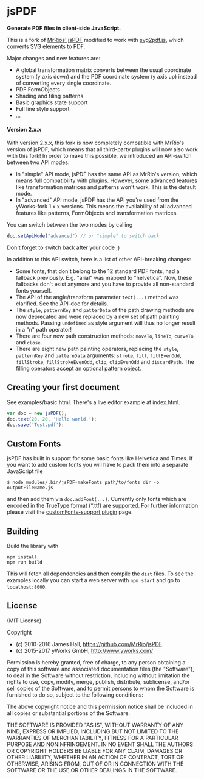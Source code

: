 # jsPDF

**Generate PDF files in client-side JavaScript.**

This is a fork of [MrRios' jsPDF](https://github.com/MrRio/jsPDF) modified to work with [svg2pdf.js](https://github.com/yWorks/svg2pdf.js), which converts SVG elements to PDF.

Major changes and new features are:

* A global transformation matrix converts between the usual coordinate system (y axis down) and the PDF coordinate system (y axis up) instead of converting every single coordinate.
* PDF FormObjects
* Shading and tiling patterns
* Basic graphics state support
* Full line style support
* ...

#### Version 2.x.x

With version 2.x.x, this fork is now completely compatible with MrRio's version of jsPDF, which means that all third-party plugins will now also work with this fork! In order to make this possible, we introduced an API-switch between two API modes:

 * In "simple" API mode, jsPDF has the same API as MrRio's version, which means full compatibility with plugins. However, some advanced features like transformation matrices and patterns won't work. This is the default mode.
 * In "advanced" API mode, jsPDF has the API you're used from the yWorks-fork 1.x.x versions. This means the availability of all advanced features like patterns, FormObjects and transformation matrices.

You can switch between the two modes by calling
``` js
doc.setApiMode("advanced") // or "simple" to switch back
```
Don't forget to switch back after your code ;)

In addition to this API switch, here is a list of other API-breaking changes:

 * Some fonts, that don't belong to the 12 standard PDF fonts, had a fallback previously. E.g. "arial" was mapped to "helvetica". Now, these fallbacks don't exist anymore and you have to provide all non-standard fonts yourself.
 * The API of the angle/transform parameter `text(...)` method was clarified. See the API-doc for details.
 * The `style`, `patternKey` and `patterData` of the path drawing methods are now deprecated and were replaced by a new set of path painting methods. Passing `undefined` as style argument will thus no longer result in a "n" path operator!
 * There are four new path construction methods: `moveTo`, `lineTo`, `curveTo` and `close`.
 * There are eight new path painting operators, replacing the `style`, `patternKey` and `patternData` arguments: `stroke`, `fill`, `fillEvenOdd`, `fillStroke`, `fillStrokeEvenOdd`, `clip`, `clipEvenOdd` and `discardPath`. The filling operators accept an optional pattern object.

## Creating your first document

See examples/basic.html. There's a live editor example at index.html.

```javascript
var doc = new jsPDF();
doc.text(20, 20, 'Hello world.');
doc.save('Test.pdf');
```

## Custom Fonts
jsPDF has built in support for some basic fonts like Helvetica and Times. If you want to add custom fonts you will have 
to pack them into a separate JavaScript file

```
$ node_modules/.bin/jsPDF-makeFonts path/to/fonts_dir -o outputFileName.js
```

and then add them via ```doc.addFont(...)```. Currently only fonts which are encoded in the TrueType format (*.ttf) 
are supported. For further information please visit the [customFonts-support plugin](https://github.com/sphilee/jsPDF-CustomFonts-support)
page.

## Building
Build the library with
```
npm install
npm run build
```
This will fetch all dependencies and then compile the `dist` files. To see the examples locally you can start a web server with `npm start` and go to `localhost:8000`. 


## License

(MIT License)

Copyright 
 * (c) 2010-2016 James Hall, https://github.com/MrRio/jsPDF
 * (c) 2015-2017 yWorks GmbH, http://www.yworks.com/

Permission is hereby granted, free of charge, to any person obtaining
a copy of this software and associated documentation files (the
"Software"), to deal in the Software without restriction, including
without limitation the rights to use, copy, modify, merge, publish,
distribute, sublicense, and/or sell copies of the Software, and to
permit persons to whom the Software is furnished to do so, subject to
the following conditions:

The above copyright notice and this permission notice shall be
included in all copies or substantial portions of the Software.

THE SOFTWARE IS PROVIDED "AS IS", WITHOUT WARRANTY OF ANY KIND,
EXPRESS OR IMPLIED, INCLUDING BUT NOT LIMITED TO THE WARRANTIES OF
MERCHANTABILITY, FITNESS FOR A PARTICULAR PURPOSE AND
NONINFRINGEMENT. IN NO EVENT SHALL THE AUTHORS OR COPYRIGHT HOLDERS BE
LIABLE FOR ANY CLAIM, DAMAGES OR OTHER LIABILITY, WHETHER IN AN ACTION
OF CONTRACT, TORT OR OTHERWISE, ARISING FROM, OUT OF OR IN CONNECTION
WITH THE SOFTWARE OR THE USE OR OTHER DEALINGS IN THE SOFTWARE.

